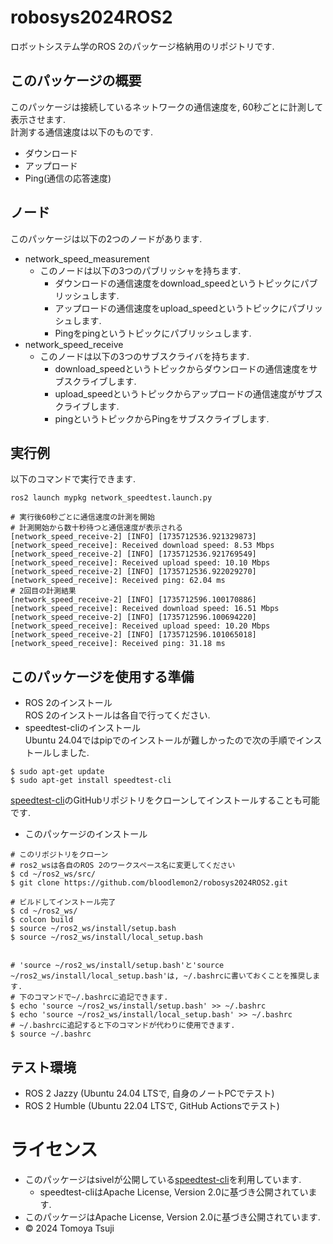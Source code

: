 # robosys2024ROS2
ロボットシステム学のROS 2のパッケージ格納用のリポジトリです.
## このパッケージの概要
このパッケージは接続しているネットワークの通信速度を, 60秒ごとに計測して表示させます.  
計測する通信速度は以下のものです.
- ダウンロード
- アップロード
- Ping(通信の応答速度)
## ノード
このパッケージは以下の2つのノードがあります.
- network_speed_measurement
    - このノードは以下の3つのパブリッシャを持ちます.
        - ダウンロードの通信速度をdownload_speedというトピックにパブリッシュします.
        - アップロードの通信速度をupload_speedというトピックにパブリッシュします.
        - Pingをpingというトピックにパブリッシュします.
- network_speed_receive
    - このノードは以下の3つのサブスクライバを持ちます.
        - download_speedというトピックからダウンロードの通信速度をサブスクライブします.
        - upload_speedというトピックからアップロードの通信速度がサブスクライブします.
        - pingというトピックからPingをサブスクライブします.
## 実行例
以下のコマンドで実行できます.
```
ros2 launch mypkg network_speedtest.launch.py
```
```
# 実行後60秒ごとに通信速度の計測を開始
# 計測開始から数十秒待つと通信速度が表示される
[network_speed_receive-2] [INFO] [1735712536.921329873] [network_speed_receive]: Received download speed: 8.53 Mbps
[network_speed_receive-2] [INFO] [1735712536.921769549] [network_speed_receive]: Received upload speed: 10.10 Mbps
[network_speed_receive-2] [INFO] [1735712536.922029270] [network_speed_receive]: Received ping: 62.04 ms
# 2回目の計測結果
[network_speed_receive-2] [INFO] [1735712596.100170886] [network_speed_receive]: Received download speed: 16.51 Mbps
[network_speed_receive-2] [INFO] [1735712596.100694220] [network_speed_receive]: Received upload speed: 10.20 Mbps
[network_speed_receive-2] [INFO] [1735712596.101065018] [network_speed_receive]: Received ping: 31.18 ms
```
## このパッケージを使用する準備
- ROS 2のインストール  
ROS 2のインストールは各自で行ってください.
- speedtest-cliのインストール  
Ubuntu 24.04ではpipでのインストールが難しかったので次の手順でインストールしました.
```
$ sudo apt-get update
$ sudo apt-get install speedtest-cli
```
[speedtest-cli](https://github.com/sivel/speedtest-cli/?tab=readme-ov-file)のGitHubリポジトリをクローンしてインストールすることも可能です.
- このパッケージのインストール
```
# このリポジトリをクローン
# ros2_wsは各自のROS 2のワークスペース名に変更してください
$ cd ~/ros2_ws/src/
$ git clone https://github.com/bloodlemon2/robosys2024ROS2.git

# ビルドしてインストール完了
$ cd ~/ros2_ws/
$ colcon build
$ source ~/ros2_ws/install/setup.bash
$ source ~/ros2_ws/install/local_setup.bash


# 'source ~/ros2_ws/install/setup.bash'と'source ~/ros2_ws/install/local_setup.bash'は, ~/.bashrcに書いておくことを推奨します.   
# 下のコマンドで~/.bashrcに追記できます.  
$ echo 'source ~/ros2_ws/install/setup.bash' >> ~/.bashrc
$ echo 'source ~/ros2_ws/install/local_setup.bash' >> ~/.bashrc
# ~/.bashrcに追記すると下のコマンドが代わりに使用できます.
$ source ~/.bashrc
```
## テスト環境
- ROS 2 Jazzy (Ubuntu 24.04 LTSで, 自身のノートPCでテスト)
- ROS 2 Humble (Ubuntu 22.04 LTSで, GitHub Actionsでテスト)
# ライセンス
- このパッケージはsivelが公開している[speedtest-cli](https://github.com/sivel/speedtest-cli/?tab=readme-ov-file)を利用しています.
    - speedtest-cliはApache License, Version 2.0に基づき公開されています.
- このパッケージはApache License, Version 2.0に基づき公開されています.
- © 2024 Tomoya Tsuji
